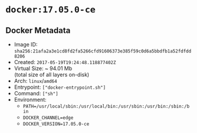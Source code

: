 # `docker:17.05.0-ce`

## Docker Metadata

- Image ID: `sha256:21afa2a3e1cd8fd2fa5266cfd91606373e385f59c0d6a5bbdfb1a52fdfdd8206`
- Created: `2017-05-19T19:24:48.118877402Z`
- Virtual Size: ~ 94.01 Mb  
  (total size of all layers on-disk)
- Arch: `linux`/`amd64`
- Entrypoint: `["docker-entrypoint.sh"]`
- Command: `["sh"]`
- Environment:
  - `PATH=/usr/local/sbin:/usr/local/bin:/usr/sbin:/usr/bin:/sbin:/bin`
  - `DOCKER_CHANNEL=edge`
  - `DOCKER_VERSION=17.05.0-ce`
